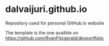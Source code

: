 # dalvaijuri.github.io

Repository used for personal GitHub.io website


The template is the one availble on https://github.com/RyanFitzgerald/devportfolio

